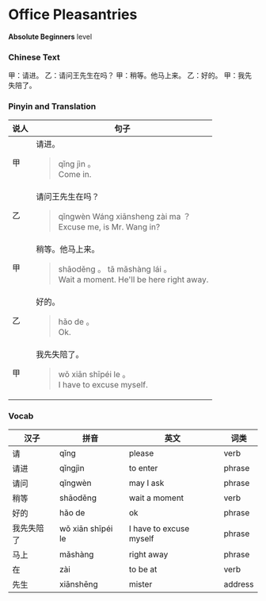 # Office Pleasantries
**Absolute Beginners** level
### Chinese Text
甲：请进。
乙：请问王先生在吗？
甲：稍等。他马上来。
乙：好的。
甲：我先失陪了。

### Pinyin and Translation
|说人|句子|
|----|----|
|甲|请进。<blockquote>qǐng jìn 。<br />Come in.</blockquote>|
|乙|请问王先生在吗？<blockquote>qǐngwèn Wáng xiānsheng zài ma ？<br />Excuse me, is Mr. Wang in?</blockquote>|
|甲|稍等。他马上来。<blockquote>shāoděng 。 tā mǎshàng lái 。<br />Wait a moment. He'll be here right away.</blockquote>|
|乙|好的。<blockquote>hǎo de 。<br />Ok.</blockquote>|
|甲|我先失陪了。<blockquote>wǒ xiān shīpéi le 。<br />I have to excuse myself.</blockquote>|
### Vocab
|汉子|拼音|英文|词类|
|----|----|----|----|
|请|qǐng|please|verb|
|请进|qǐngjìn|to enter|phrase|
|请问|qǐngwèn|may I ask|phrase|
|稍等|shāoděng|wait a moment|verb|
|好的|hǎo de|ok|phrase|
|我先失陪了|wǒ xiān shīpéi le|I have to excuse myself|phrase|
|马上|mǎshàng|right away|phrase|
|在|zài|to be at|verb|
|先生|xiānshēng|mister|address|